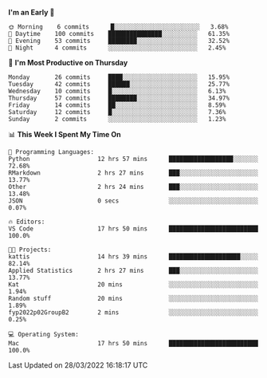 <!--START_SECTION:waka-->
**I'm an Early 🐤** 

```text
🌞 Morning    6 commits      █░░░░░░░░░░░░░░░░░░░░░░░░   3.68% 
🌆 Daytime    100 commits    ███████████████░░░░░░░░░░   61.35% 
🌃 Evening    53 commits     ████████░░░░░░░░░░░░░░░░░   32.52% 
🌙 Night      4 commits      ░░░░░░░░░░░░░░░░░░░░░░░░░   2.45%

```
📅 **I'm Most Productive on Thursday** 

```text
Monday       26 commits     ████░░░░░░░░░░░░░░░░░░░░░   15.95% 
Tuesday      42 commits     ██████░░░░░░░░░░░░░░░░░░░   25.77% 
Wednesday    10 commits     █░░░░░░░░░░░░░░░░░░░░░░░░   6.13% 
Thursday     57 commits     ████████░░░░░░░░░░░░░░░░░   34.97% 
Friday       14 commits     ██░░░░░░░░░░░░░░░░░░░░░░░   8.59% 
Saturday     12 commits     █░░░░░░░░░░░░░░░░░░░░░░░░   7.36% 
Sunday       2 commits      ░░░░░░░░░░░░░░░░░░░░░░░░░   1.23%

```


📊 **This Week I Spent My Time On** 

```text
💬 Programming Languages: 
Python                   12 hrs 57 mins      ██████████████████░░░░░░░   72.68% 
RMarkdown                2 hrs 27 mins       ███░░░░░░░░░░░░░░░░░░░░░░   13.77% 
Other                    2 hrs 24 mins       ███░░░░░░░░░░░░░░░░░░░░░░   13.48% 
JSON                     0 secs              ░░░░░░░░░░░░░░░░░░░░░░░░░   0.07%

🔥 Editors: 
VS Code                  17 hrs 50 mins      █████████████████████████   100.0%

🐱‍💻 Projects: 
kattis                   14 hrs 39 mins      ████████████████████░░░░░   82.14% 
Applied Statistics       2 hrs 27 mins       ███░░░░░░░░░░░░░░░░░░░░░░   13.77% 
Kat                      20 mins             ░░░░░░░░░░░░░░░░░░░░░░░░░   1.94% 
Random stuff             20 mins             ░░░░░░░░░░░░░░░░░░░░░░░░░   1.89% 
fyp2022p02GroupB2        2 mins              ░░░░░░░░░░░░░░░░░░░░░░░░░   0.25%

💻 Operating System: 
Mac                      17 hrs 50 mins      █████████████████████████   100.0%

```


 Last Updated on 28/03/2022 16:18:17 UTC
<!--END_SECTION:waka-->


<!---
viggo-gascou/viggo-gascou is a ✨ special ✨ repository because its `README.md` (this file) appears on your GitHub profile.
You can click the Preview link to take a look at your changes.
--->
